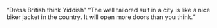 &ldquo;Dress British think Yiddish&rdquo;
&ldquo;The well tailored suit in a city is like a nice biker jacket in the country. It will open more doors than you think.&rdquo;
